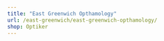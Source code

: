 ```yaml
---
title: "East Greenwich Opthamology"
url: /east-greenwich/east-greenwich-opthamology/
shop: Optiker
---
```

